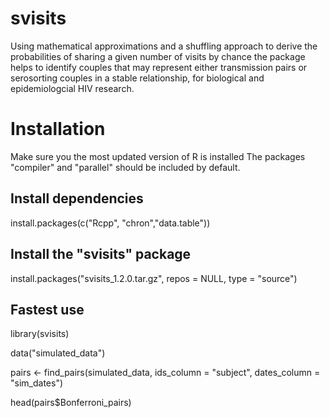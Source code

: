 # svisits
Using mathematical approximations and a shuffling approach to derive the probabilities of sharing a given number of 
visits by chance the package helps to identify couples that may represent either transmission pairs or serosorting couples 
in a stable relationship, for biological and epidemiologcial HIV research.

# Installation
Make sure you the most updated version of R is installed 
The packages "compiler" and "parallel" should be included by default.

## Install dependencies
install.packages(c("Rcpp", "chron","data.table")) 
## Install the "svisits" package
install.packages("svisits_1.2.0.tar.gz",
                 repos = NULL, type = "source")  
## Fastest use
library(svisits) 

data("simulated_data") 

pairs <- find_pairs(simulated_data, 
                    ids_column = "subject",
                    dates_column = "sim_dates")
                    
head(pairs$Bonferroni_pairs)
